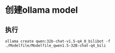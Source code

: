 # 创建ollama model

## 执行
```
ollama create qwen:32b-chat-v1.5-q4_0_bilibot -f ./Modelfile/Modelfile_qwen1.5-32B-chat-q4_bili
```